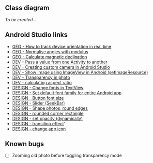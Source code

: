 ## Class diagram
*To be created...* 

## Android Studio links
* [GEO - How to track device orientation in real time](https://stackoverflow.com/questions/63442812/how-to-make-an-android-class-in-java-that-returns-device-angle?noredirect=1&lq=1)
* [GEO - Normalise angles with modulus](https://stackoverflow.com/questions/2320986/easy-way-to-keeping-angles-between-179-and-180-degrees)
* [GEO - Calculate magnetic declination](https://www.tabnine.com/code/java/methods/android.hardware.GeomagneticField/getDeclination)
* [DEV - Pass a value from one Activity to another](https://stackoverflow.com/questions/3510649/how-to-pass-a-value-from-one-activity-to-another-in-android)
* [DEV - Creating custom camera in Android Studio](https://www.youtube.com/watch?v=_wZvds9CfuE&t=16s)
* [DEV - Show image using ImageView in Android (setImageResource)](https://stackoverflow.com/questions/8051069/how-to-show-image-using-imageview-in-android)
* [DEV - Transparency in photo](https://stackoverflow.com/questions/5078041/how-can-i-make-an-image-transparent-on-android)
* [DEV - calculating aspect ratio](https://stackoverflow.com/questions/28861102/correct-way-to-calculate-best-camera-preview-size-maintaing-aspect-ratio)
* [DESIGN - Change fonts in TextView](https://stackoverflow.com/questions/2888508/how-to-change-the-font-on-the-textview)
* [DESIGN - Set default font family for entire Android app](https://stackoverflow.com/questions/16404820/how-to-set-default-font-family-for-entire-android-app)
* [DESIGN - Button font size](https://stackoverflow.com/questions/2823808/android-button-font-size)
* [DESIGN - Slider (SeekBar)](https://stackoverflow.com/questions/8629535/implementing-a-slider-seekbar-in-android)
* [DESIGN - Shape photos, round edges](https://www.youtube.com/watch?v=jihLJ0oVmGo)
* [DESIGN - rounded corner rectangle](https://stackoverflow.com/questions/18781902/rounded-corner-for-textview-in-android)
* [DESIGN - set opacity (dynamically)](https://stackoverflow.com/questions/2838757/how-to-set-opacity-alpha-for-view-in-android)
* [DESIGN - transition effect](https://stackoverflow.com/questions/18475826/how-to-perform-a-fade-animation-on-activity-transition)'
* [DESIGN - change app icon](https://stackoverflow.com/questions/26615889/how-do-you-change-the-launcher-logo-of-an-app-in-android-studio)

## Known bugs
- [ ] Zooming old photo before toggling transparency mode
